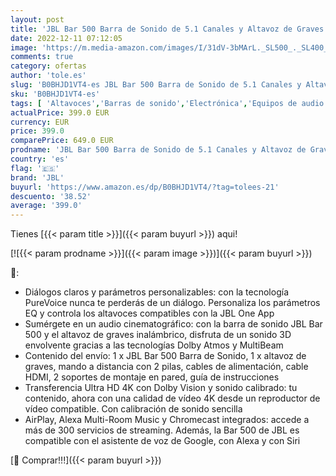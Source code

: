 ```yaml
---
layout: post
title: 'JBL Bar 500 Barra de Sonido de 5.1 Canales y Altavoz de Graves de 10 Pulgadas  MultiBeam y Dolby Atmos  Sonido 3D Envolvente  Con AirPlay  Alexa Multi-Room Music y Chromecast  negro'
date: 2022-12-11 07:12:05
image: 'https://m.media-amazon.com/images/I/31dV-3bMArL._SL500_._SL400_.jpg'
comments: true
category: ofertas
author: 'tole.es'
slug: 'B0BHJD1VT4-es JBL Bar 500 Barra de Sonido de 5.1 Canales y Altavoz de...'
sku: 'B0BHJD1VT4-es'
tags: [ 'Altavoces','Barras de sonido','Electrónica','Equipos de audio y Hi-Fi','alexa','jbl','🇪🇸', ]
actualPrice: 399.0 EUR
currency: EUR
price: 399.0
comparePrice: 649.0 EUR
prodname: 'JBL Bar 500 Barra de Sonido de 5.1 Canales y Altavoz de Graves de 10 Pulgadas  MultiBeam y Dolby Atmos  Sonido 3D Envolvente  Con AirPlay  Alexa Multi-Room Music y Chromecast  negro'
country: 'es'
flag: '🇪🇸'
brand: 'JBL'
buyurl: 'https://www.amazon.es/dp/B0BHJD1VT4/?tag=tolees-21'
descuento: '38.52'
average: '399.0'
---
```


Tienes [{{< param title >}}]({{< param buyurl >}}) aqui!

[![{{< param prodname >}}]({{< param image >}})]({{< param buyurl >}})

🔎:

- Diálogos claros y parámetros personalizables: con la tecnología PureVoice nunca te perderás de un diálogo. Personaliza los parámetros EQ y controla los altavoces compatibles con la JBL One App
- Sumérgete en un audio cinematográfico: con la barra de sonido JBL Bar 500 y el altavoz de graves inalámbrico, disfruta de un sonido 3D envolvente gracias a las tecnologías Dolby Atmos y MultiBeam
- Contenido del envío: 1 x JBL Bar 500 Barra de Sonido, 1 x altavoz de graves, mando a distancia con 2 pilas, cables de alimentación, cable HDMI, 2 soportes de montaje en pared, guía de instrucciones
- Transferencia Ultra HD 4K con Dolby Vision y sonido calibrado: tu contenido, ahora con una calidad de vídeo 4K desde un reproductor de vídeo compatible. Con calibración de sonido sencilla
- AirPlay, Alexa Multi-Room Music y Chromecast integrados: accede a más de 300 servicios de streaming. Además, la Bar 500 de JBL es compatible con el asistente de voz de Google, con Alexa y con Siri

[🛒 Comprar!!!]({{< param buyurl >}})
